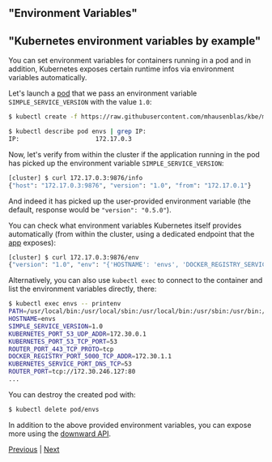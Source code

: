 ## "Environment Variables"
## "Kubernetes environment variables by example"

You can set environment variables for containers running in a pod and in
addition, Kubernetes exposes certain runtime infos via environment variables
automatically.

Let's launch a [pod](https://github.com/mhausenblas/kbe/blob/master/specs/envs/pod.yaml)
that we pass an environment variable `SIMPLE_SERVICE_VERSION` with the value `1.0`:

```bash
$ kubectl create -f https://raw.githubusercontent.com/mhausenblas/kbe/master/specs/envs/pod.yaml

$ kubectl describe pod envs | grep IP:
IP:                     172.17.0.3
```

Now, let's verify from within the cluster if the application running in the pod
has picked up the environment variable `SIMPLE_SERVICE_VERSION`:

```bash
[cluster] $ curl 172.17.0.3:9876/info
{"host": "172.17.0.3:9876", "version": "1.0", "from": "172.17.0.1"}
```

And indeed it has picked up the user-provided environment variable (the default,
response would be `"version": "0.5.0"`).

You can check what environment variables Kubernetes itself provides automatically
(from within the cluster, using a dedicated endpoint that the [app](https://github.com/mhausenblas/simpleservice)
exposes):

```bash
[cluster] $ curl 172.17.0.3:9876/env
{"version": "1.0", "env": "{'HOSTNAME': 'envs', 'DOCKER_REGISTRY_SERVICE_PORT': '5000', 'KUBERNETES_PORT_443_TCP_ADDR': '172.30.0.1', 'ROUTER_PORT_80_TCP_PROTO': 'tcp', 'KUBERNETES_PORT_53_UDP_PROTO': 'udp', 'ROUTER_SERVICE_HOST': '172.30.246.127', 'ROUTER_PORT_1936_TCP_PROTO': 'tcp', 'KUBERNETES_SERVICE_PORT_DNS': '53', 'DOCKER_REGISTRY_PORT_5000_TCP_PORT': '5000', 'PATH': '/usr/local/bin:/usr/local/sbin:/usr/local/bin:/usr/sbin:/usr/bin:/sbin:/bin', 'ROUTER_SERVICE_PORT_443_TCP': '443', 'KUBERNETES_PORT_53_TCP': 'tcp://172.30.0.1:53', 'KUBERNETES_SERVICE_PORT': '443', 'ROUTER_PORT_80_TCP_ADDR': '172.30.246.127', 'LANG': 'C.UTF-8', 'KUBERNETES_PORT_53_TCP_ADDR': '172.30.0.1', 'PYTHON_VERSION': '2.7.13', 'KUBERNETES_SERVICE_HOST': '172.30.0.1', 'PYTHON_PIP_VERSION': '9.0.1', 'DOCKER_REGISTRY_PORT_5000_TCP_PROTO': 'tcp', 'REFRESHED_AT': '2017-04-24T13:50', 'ROUTER_PORT_1936_TCP': 'tcp://172.30.246.127:1936', 'KUBERNETES_PORT_53_TCP_PROTO': 'tcp', 'KUBERNETES_PORT_53_TCP_PORT': '53', 'HOME': '/root', 'DOCKER_REGISTRY_SERVICE_HOST': '172.30.1.1', 'GPG_KEY': 'C01E1CAD5EA2C4F0B8E3571504C367C218ADD4FF', 'ROUTER_SERVICE_PORT_80_TCP': '80', 'ROUTER_PORT_443_TCP_ADDR': '172.30.246.127', 'ROUTER_PORT_1936_TCP_ADDR': '172.30.246.127', 'ROUTER_SERVICE_PORT': '80', 'ROUTER_PORT_443_TCP_PORT': '443', 'KUBERNETES_SERVICE_PORT_DNS_TCP': '53', 'KUBERNETES_PORT_53_UDP_ADDR': '172.30.0.1', 'KUBERNETES_PORT_53_UDP': 'udp://172.30.0.1:53', 'KUBERNETES_PORT': 'tcp://172.30.0.1:443', 'ROUTER_PORT_1936_TCP_PORT': '1936', 'ROUTER_PORT_80_TCP': 'tcp://172.30.246.127:80', 'KUBERNETES_SERVICE_PORT_HTTPS': '443', 'KUBERNETES_PORT_53_UDP_PORT': '53', 'ROUTER_PORT_80_TCP_PORT': '80', 'ROUTER_PORT': 'tcp://172.30.246.127:80', 'ROUTER_PORT_443_TCP': 'tcp://172.30.246.127:443', 'SIMPLE_SERVICE_VERSION': '1.0', 'ROUTER_PORT_443_TCP_PROTO': 'tcp', 'KUBERNETES_PORT_443_TCP': 'tcp://172.30.0.1:443', 'DOCKER_REGISTRY_PORT_5000_TCP': 'tcp://172.30.1.1:5000', 'DOCKER_REGISTRY_PORT': 'tcp://172.30.1.1:5000', 'KUBERNETES_PORT_443_TCP_PORT': '443', 'ROUTER_SERVICE_PORT_1936_TCP': '1936', 'DOCKER_REGISTRY_PORT_5000_TCP_ADDR': '172.30.1.1', 'DOCKER_REGISTRY_SERVICE_PORT_5000_TCP': '5000', 'KUBERNETES_PORT_443_TCP_PROTO': 'tcp'}"}
```

Alternatively, you can also use `kubectl exec` to connect to the container and list the
environment variables directly, there:

```bash
$ kubectl exec envs -- printenv
PATH=/usr/local/bin:/usr/local/sbin:/usr/local/bin:/usr/sbin:/usr/bin:/sbin:/bin
HOSTNAME=envs
SIMPLE_SERVICE_VERSION=1.0
KUBERNETES_PORT_53_UDP_ADDR=172.30.0.1
KUBERNETES_PORT_53_TCP_PORT=53
ROUTER_PORT_443_TCP_PROTO=tcp
DOCKER_REGISTRY_PORT_5000_TCP_ADDR=172.30.1.1
KUBERNETES_SERVICE_PORT_DNS_TCP=53
ROUTER_PORT=tcp://172.30.246.127:80
...
```

You can destroy the created pod with:

```bash
$ kubectl delete pod/envs
```

In addition to the above provided environment variables, you can expose more using
the [downward API](https://kubernetes.io/docs/user-guide/downward-api/).

[Previous](/page/k8s/page/healthz) | [Next](/page/k8s/page/ns)
